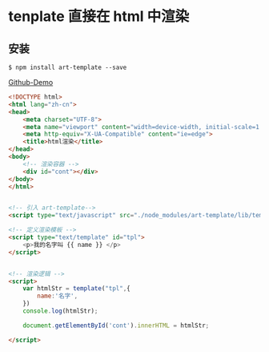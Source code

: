 # tenplate 直接在 html 中渲染

## 安装
```shell
$ npm install art-template --save
```

[Github-Demo](https://github.com/huang4683337/nodeJs/tree/master/ejs/template_html)

```html
<!DOCTYPE html>
<html lang="zh-cn">
<head>
    <meta charset="UTF-8">
    <meta name="viewport" content="width=device-width, initial-scale=1.0">
    <meta http-equiv="X-UA-Compatible" content="ie=edge">
    <title>html渲染</title>
</head>
<body>
  	<!-- 渲染容器 -->
    <div id="cont"></div>
</body>
</html>


<!-- 引入 art-template-->
<script type="text/javascript" src="./node_modules/art-template/lib/template-web.js"></script>

<!-- 定义渲染模板 -->
<script type="text/template" id="tpl">
    <p>我的名字叫 {{ name }} </p>
</script>


<!-- 渲染逻辑 -->
<script>
    var htmlStr = template("tpl",{
        name:'名字',
    })
    console.log(htmlStr);

    document.getElementById('cont').innerHTML = htmlStr;

</script>
```

